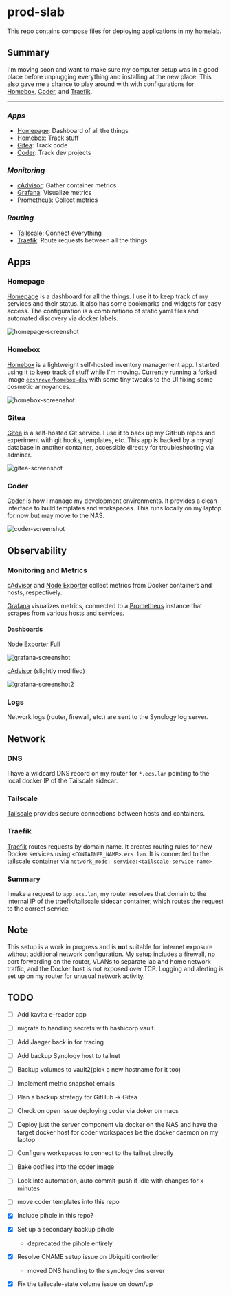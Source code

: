 # prod-slab

This repo contains compose files for deploying applications in my homelab.

## Summary

I'm moving soon and want to make sure my computer setup was in a good place before unplugging everything and installing at the new place. This also gave me a chance to play around with with configurations for [Homebox](#homebox), [Coder](#coder), and [Traefik](#traefik).

---

### _Apps_
- [Homepage](#homepage): Dashboard of all the things
- [Homebox](#homebox): Track stuff
- [Gitea](#gitea): Track code
- [Coder](#coder): Track dev projects
  
### _Monitoring_
- [cAdvisor](#monitoring-and-metrics): Gather container metrics
- [Grafana](#monitoring-and-metrics): Visualize metrics
- [Prometheus](#monitoring-and-metrics): Collect metrics

### _Routing_
- [Tailscale](#tailscale): Connect everything
- [Traefik](#traefik): Route requests between all the things

## Apps

### Homepage

[Homepage](https://github.com/gethomepage/homepage) is a dashboard for all the things. I use it to keep track of my services and their status. It also has some bookmarks and widgets for easy access. The configuration is a combinationo of static yaml files and automated discovery via docker labels.

![homepage-screenshot](./images/slab%20homepage.jpeg)

### Homebox

[Homebox](https://github.com/sysadminsmedia/homebox) is a lightweight self-hosted inventory management app. I started using it to keep track of stuff while I'm moving. Currently running a forked image [`ecshreve/homebox-dev`](https://github.com/ecshreve/homebox-dev) with some tiny tweaks to the UI fixing some cosmetic annoyances.

![homebox-screenshot](./images/homebox.jpeg)

### Gitea

[Gitea](https://gitea.io/en-us/) is a self-hosted Git service. I use it to back up my GitHub repos and experiment with git hooks, templates, etc. This app is backed by a mysql database in another container, accessible directly for troubleshooting via adminer.

![gitea-screenshot](./images/gitea.jpeg)

### Coder

[Coder](https://coder.com/) is how I manage my development environments. It provides a clean interface to build templates and workspaces. This runs locally on my laptop for now but may move to the NAS.

![coder-screenshot](./images/coder.jpeg)


## Observability

### Monitoring and Metrics

[cAdvisor](https://github.com/google/cadvisor) and [Node Exporter](https://github.com/prometheus/node_exporter) collect metrics from Docker containers and hosts, respectively.

[Grafana](https://grafana.com/) visualizes metrics, connected to a [Prometheus](https://prometheus.io/) instance that scrapes from various hosts and services.

#### Dashboards

[Node Exporter Full](https://grafana.com/grafana/dashboards/1860)

![grafana-screenshot](./images/docker%20host.jpeg)

[cAdvisor](https://grafana.com/grafana/dashboards/19792) (slightly modified)

![grafana-screenshot2](./images/container%20metrics.png)

### Logs

Network logs (router, firewall, etc.) are sent to the Synology log server.

## Network

### DNS

I have a wildcard DNS record on my router for `*.ecs.lan` pointing to the local docker IP of the Tailscale sidecar.

### Tailscale

[Tailscale](https://tailscale.com/use-cases/homelab) provides secure connections between hosts and containers.

<!-- https://tailscale.com/blog/docker-tailscale-guide#service-linking -->

### Traefik

[Traefik](https://doc.traefik.io/traefik/routing/providers/docker/) routes requests by domain name. It creates routing rules for new Docker services using `<CONTAINER_NAME>.ecs.lan`. It is connected to the tailscale container via `network_mode: service:<tailscale-service-name>`

### Summary

I make a request to `app.ecs.lan`, my router resolves that domain to the internal IP of the traefik/tailscale sidecar container, which routes the request to the correct service.

## Note

This setup is a work in progress and is **not** suitable for internet exposure without additional network configuration. My setup includes a firewall, no port forwarding on the router, VLANs to separate lab and home network traffic, and the Docker host is not exposed over TCP. Logging and alerting is set up on my router for unusual network activity.

## TODO

- [ ] Add kavita e-reader app
- [ ] migrate to handling secrets with hashicorp vault.
- [ ] Add Jaeger back in for tracing
- [ ] Add backup Synology host to tailnet
- [ ] Backup volumes to vault2(pick a new hostname for it too)
- [ ] Implement metric snapshot emails
- [ ] Plan a backup strategy for GitHub -> Gitea
- [ ] Check on open issue deploying coder via doker on macs
- [ ] Deploy just the server component via docker on the NAS and have the target docker host for coder workspaces be the docker daemon on my laptop
- [ ] Configure workspaces to connect to the tailnet directly
- [ ] Bake dotfiles into the coder image
- [ ] Look into automation, auto commit-push if idle with changes for x minutes
- [ ] move coder templates into this repo
- [x] Include pihole in this repo?
- [x] Set up a secondary backup pihole
    - deprecated the pihole entirely
- [x] Resolve CNAME setup issue on Ubiquiti controller
    - moved DNS handling to the synology dns server
- [x] Fix the tailscale-state volume issue on down/up


